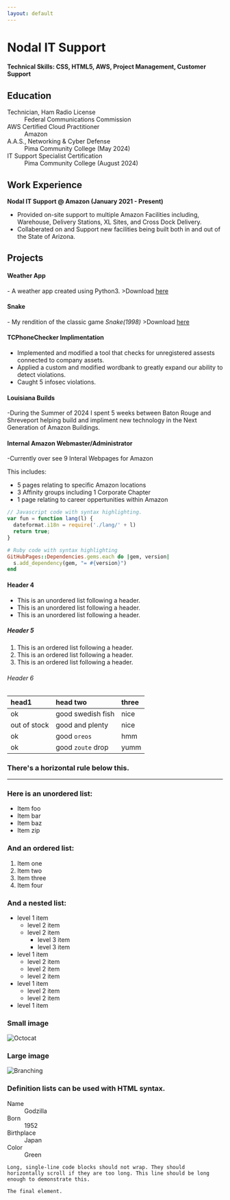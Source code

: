 ```yaml
---
layout: default
---
```


# Nodal IT Support

#### Technical Skills: CSS, HTML5, AWS, Project Management, Customer Support

## Education
<dl>
<dt>Technician, Ham Radio License</dt>
  <dd>Federal Communications Commission</dd>

<dt>AWS Certified Cloud Practitioner</dt>
  <dd>Amazon</dd>
  
<dt>A.A.S., Networking & Cyber Defense</dt>
  <dd>Pima Community College (May 2024)</dd>

<dt>IT Support Specialist Certification</dt>
  <dd>Pima Community College (August 2024)</dd> 
</dl>

## Work Experience 

**Nodal IT Support @ Amazon (January 2021 - Present)**
- Provided on-site support to multiple Amazon Facilities including, Warehouse, Delivery Stations, XL Sites, and Cross Dock Delivery.
- Collaberated on and Support new facilities being built both in and out of the State of Arizona.

## Projects

<h4> Weather App </h4>
- A weather app created using Python3.
>Download <a href="https://github.com/KLindbeck/WeatherApp/releases/tag/WeatherApp"> here </a>

<h4> Snake </h4> 
- My rendition of the classic game <i>Snake(1998)</i>
>Download <a href="https://github.com/KLindbeck/SnakeGame/releases/tag/Beta"> here </a>

<h4>TCPhoneChecker Implimentation</h4>

*  Implemented and modified a tool that checks for unregistered assests connected to company assets.
*  Applied a custom and modified wordbank to greatly expand our ability to detect violations.
*  Caught 5 infosec violations.

<h4>Louisiana Builds</h4>
-During the Summer of 2024 I spent 5 weeks between Baton Rouge and Shreveport helping build and impliment new technology in the Next Generation of Amazon Buildings. 

<h4>Internal Amazon Webmaster/Administrator</h4>

-Currently over see 9 Interal Webpages for Amazon

This includes:
*   5 pages relating to specific Amazon locations
*   3 Affinity groups including 1 Corporate Chapter
*   1 page relating to career oppertunities within Amazon


```js
// Javascript code with syntax highlighting.
var fun = function lang(l) {
  dateformat.i18n = require('./lang/' + l)
  return true;
}
```

```ruby
# Ruby code with syntax highlighting
GitHubPages::Dependencies.gems.each do |gem, version|
  s.add_dependency(gem, "= #{version}")
end
```

#### Header 4

*   This is an unordered list following a header.
*   This is an unordered list following a header.
*   This is an unordered list following a header.

##### Header 5

1.  This is an ordered list following a header.
2.  This is an ordered list following a header.
3.  This is an ordered list following a header.

###### Header 6

| head1        | head two          | three |
|:-------------|:------------------|:------|
| ok           | good swedish fish | nice  |
| out of stock | good and plenty   | nice  |
| ok           | good `oreos`      | hmm   |
| ok           | good `zoute` drop | yumm  |

### There's a horizontal rule below this.

* * *

### Here is an unordered list:

*   Item foo
*   Item bar
*   Item baz
*   Item zip

### And an ordered list:

1.  Item one
1.  Item two
1.  Item three
1.  Item four

### And a nested list:

- level 1 item
  - level 2 item
  - level 2 item
    - level 3 item
    - level 3 item
- level 1 item
  - level 2 item
  - level 2 item
  - level 2 item
- level 1 item
  - level 2 item
  - level 2 item
- level 1 item

### Small image

![Octocat](https://github.githubassets.com/images/icons/emoji/octocat.png)

### Large image

![Branching](https://guides.github.com/activities/hello-world/branching.png)


### Definition lists can be used with HTML syntax.

<dl>
<dt>Name</dt>
<dd>Godzilla</dd>
<dt>Born</dt>
<dd>1952</dd>
<dt>Birthplace</dt>
<dd>Japan</dd>
<dt>Color</dt>
<dd>Green</dd>
</dl>

```
Long, single-line code blocks should not wrap. They should horizontally scroll if they are too long. This line should be long enough to demonstrate this.
```

```
The final element.
```
